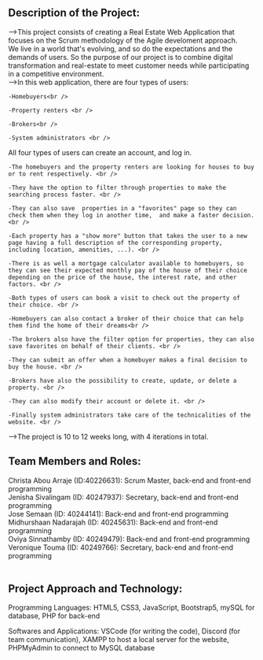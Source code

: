 ## Description of the Project: 
-->This project consists of creating a Real Estate Web Application that focuses on the Scrum methodology of the Agile develoment approach. <br /> 
  We live in a world that's evolving, and so do the expectations and the demands of users. So the purpose of our project is to combine digital transformation and real-estate to meet customer needs while   participating in a competitive environment. <br />
-->In this web application, there are four types of users: <br />

    -Homebuyers<br />
    
    -Property renters <br />
    
    -Brokers<br />
    
    -System administrators <br />
    
  All four types of users can create an account, and log in. <br />
  
    -The homebuyers and the property renters are looking for houses to buy or to rent respectively. <br />
    
    -They have the option to filter through properties to make the searching process faster. <br />
    
    -They can also save  properties in a "favorites" page so they can check them when they log in another time,  and make a faster decision.<br /> 
    
    -Each property has a "show more" button that takes the user to a new page having a full description of the corresponding property, including location, amenities, ...). <br />
    
    -There is as well a mortgage calculator available to homebuyers, so they can see their expected monthly pay of the house of their choice depending on the price of the house, the interest rate, and other factors. <br />
    
    -Both types of users can book a visit to check out the property of their choice. <br />
    
    -Homebuyers can also contact a broker of their choice that can help them find the home of their dreams<br />

    -The brokers also have the filter option for properties, they can also save favorites on behalf of their clients. <br /> 
    
    -They can submit an offer when a homebuyer makes a final decision to buy the house. <br />
    
    -Brokers have also the possibility to create, update, or delete a property. <br />
    
    -They can also modify their account or delete it. <br />
    
    -Finally system administrators take care of the technicalities of the website. <br />
    

-->The project is 10 to 12 weeks long, with 4 iterations in total. <br />

## Team Members and Roles:<br />
Christa Abou Arraje (ID:40226631): Scrum Master, back-end and front-end programming<br />
Jenisha Sivalingam (ID: 40247937): Secretary, back-end and front-end programming<br />
Jose Semaan (ID: 40244141): Back-end and front-end programming<br />
Midhurshaan Nadarajah (ID: 40245631): Back-end and front-end programming<br />
Oviya Sinnathamby (ID: 40249479): Back-end and front-end programming<br />
Veronique Touma (ID: 40249766): Secretary, back-end and front-end programming<br /><br />

## Project Approach and Technology: <br />
Programming Languages: HTML5, CSS3, JavaScript, Bootstrap5, mySQL for database, PHP for back-end<br />

Softwares and Applications: VSCode (for writing the code), Discord (for team communication), XAMPP to host a local server for the website, PHPMyAdmin to connect to MySQL database<br />


